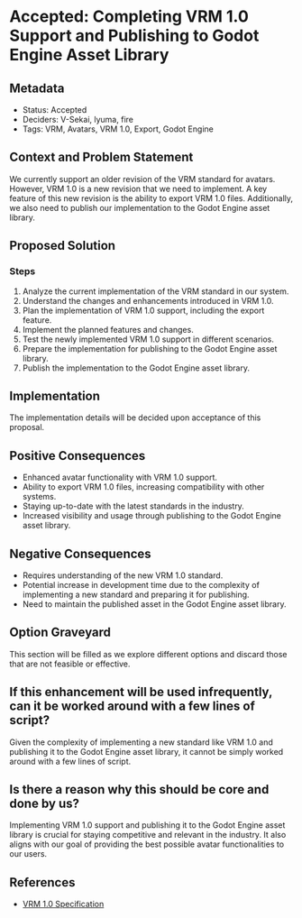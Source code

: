 # Accepted: Completing VRM 1.0 Support and Publishing to Godot Engine Asset Library

## Metadata

- Status: Accepted
- Deciders: V-Sekai, lyuma, fire
- Tags: VRM, Avatars, VRM 1.0, Export, Godot Engine

## Context and Problem Statement

We currently support an older revision of the VRM standard for avatars. However, VRM 1.0 is a new revision that we need to implement. A key feature of this new revision is the ability to export VRM 1.0 files. Additionally, we also need to publish our implementation to the Godot Engine asset library.

## Proposed Solution

### Steps

1. Analyze the current implementation of the VRM standard in our system.
2. Understand the changes and enhancements introduced in VRM 1.0.
3. Plan the implementation of VRM 1.0 support, including the export feature.
4. Implement the planned features and changes.
5. Test the newly implemented VRM 1.0 support in different scenarios.
6. Prepare the implementation for publishing to the Godot Engine asset library.
7. Publish the implementation to the Godot Engine asset library.

## Implementation

The implementation details will be decided upon acceptance of this proposal.

## Positive Consequences

- Enhanced avatar functionality with VRM 1.0 support.
- Ability to export VRM 1.0 files, increasing compatibility with other systems.
- Staying up-to-date with the latest standards in the industry.
- Increased visibility and usage through publishing to the Godot Engine asset library.

## Negative Consequences

- Requires understanding of the new VRM 1.0 standard.
- Potential increase in development time due to the complexity of implementing a new standard and preparing it for publishing.
- Need to maintain the published asset in the Godot Engine asset library.

## Option Graveyard

This section will be filled as we explore different options and discard those that are not feasible or effective.

## If this enhancement will be used infrequently, can it be worked around with a few lines of script?

Given the complexity of implementing a new standard like VRM 1.0 and publishing it to the Godot Engine asset library, it cannot be simply worked around with a few lines of script.

## Is there a reason why this should be core and done by us?

Implementing VRM 1.0 support and publishing it to the Godot Engine asset library is crucial for staying competitive and relevant in the industry. It also aligns with our goal of providing the best possible avatar functionalities to our users.

## References

- [VRM 1.0 Specification](https://vrm.dev/en/vrm1/)

